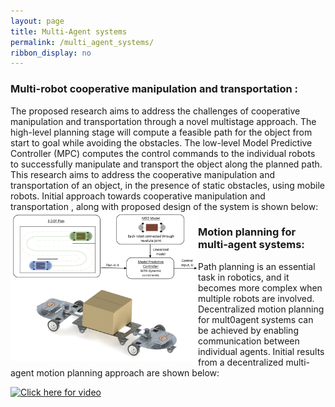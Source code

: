 ```yaml
---
layout: page
title: Multi-Agent systems
permalink: /multi_agent_systems/
ribbon_display: no
---
```


### Multi-robot cooperative manipulation and transportation :
The proposed research aims to address the challenges of cooperative manipulation and transportation through a novel multistage approach. The high-level planning stage will compute a feasible path for the object from start to goal while avoiding the obstacles. The low-level Model Predictive Controller (MPC) computes the control commands to the individual robots to successfully manipulate and transport the object along the planned path. This research aims to address the cooperative manipulation and transportation of an object, in the presence of static obstacles, using mobile robots. Initial approach towards cooperative manipulation and transportation , along with proposed design of the system is shown below:
<img style="float: left" src="images/mobile_manipulation/mult-robot_system.png" alt="Picture not available" class="img-responsive" width=300/>

### Motion planning for multi-agent systems: 
Path planning is an essential task in robotics, and it becomes more complex when multiple robots are involved. Decentralized motion planning for mult0agent systems can be achieved by enabling communication between individual agents. Initial results from a decentralized multi-agent motion planning approach are shown below:

[![Click here for video](https://img.youtube.com/vi/fLK-2ZWy34o/maxresdefault.jpg)](https://www.youtube.com/watch?v=fLK-2ZWy34o)
